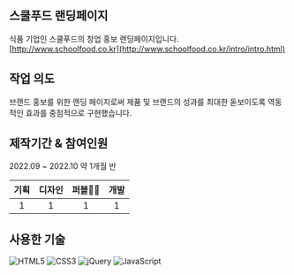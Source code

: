 ## 스쿨푸드 랜딩페이지
식품 기업인 스쿨푸드의 창업 홍보 랜딩페이지입니다.<br>
[http://www.schoolfood.co.kr](http://www.schoolfood.co.kr/intro/intro.html)

## 작업 의도
브랜드 홍보를 위한 랜딩 페이지로써 제품 및 브랜드의 성과를 최대한 돋보이도록 역동적인 효과를 중점적으로 구현했습니다.

## 제작기간 & 참여인원
2022.09 ~ 2022.10 약 1개월 반<br>

|기획|디자인|퍼블👩🏻|개발|
|:---:|:---:|:---:|:---:|
|1|1|1|1|

## 사용한 기술
![HTML5](https://img.shields.io/badge/html5-%23E34F26.svg?style=for-the-badge&logo=html5&logoColor=white)
![CSS3](https://img.shields.io/badge/css3-%231572B6.svg?style=for-the-badge&logo=css3&logoColor=white)
![jQuery](https://img.shields.io/badge/jquery-%230769AD.svg?style=for-the-badge&logo=jquery&logoColor=white)
![JavaScript](https://img.shields.io/badge/javascript-%23323330.svg?style=for-the-badge&logo=javascript&logoColor=%23F7DF1E)

